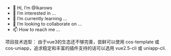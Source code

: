 - 👋 Hi, I’m @Ikarows
- 👀 I’m interested in ...
- 🌱 I’m currently learning ...
- 💞️ I’m looking to collaborate on ...
- 📫 How to reach me ...

项目技术选型：
 由于vue3的生态还不够完善，尝鲜可以使用 cos-template 或 cos-uniapp，追求稳定和丰富的插件支持的话可以选用 vue2.5-cli 或 uniapp-cli.

<!---
Ikarows/Ikarows is a ✨ special ✨ repository because its `README.md` (this file) appears on your GitHub profile.
You can click the Preview link to take a look at your changes.
--->
